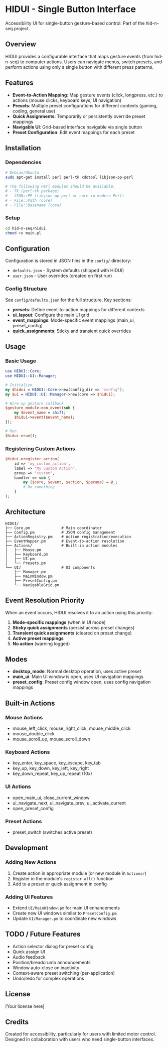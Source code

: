 # HIDUI - Single Button Interface

Accessibility UI for single-button gesture-based control. Part of the hid-n-seq project.

## Overview

HIDUI provides a configurable interface that maps gesture events (from hid-n-seq) to computer actions. Users can navigate menus, switch presets, and perform actions using only a single button with different press patterns.

## Features

- **Event-to-Action Mapping**: Map gesture events (click, longpress, etc.) to actions (mouse clicks, keyboard keys, UI navigation)
- **Presets**: Multiple preset configurations for different contexts (gaming, coding, general use)
- **Quick Assignments**: Temporarily or persistently override preset mappings
- **Navigable UI**: Grid-based interface navigable via single button
- **Preset Configuration**: Edit event mappings for each preset

## Installation

### Dependencies

```bash
# Debian/Ubuntu
sudo apt-get install perl perl-tk xdotool libjson-pp-perl

# The following Perl modules should be available:
# - Tk (perl-tk package)
# - JSON::PP (libjson-pp-perl or core in modern Perl)
# - File::Path (core)
# - File::Basename (core)
```

### Setup

```bash
cd hid-n-seq/hidui
chmod +x main.pl
```

## Configuration

Configuration is stored in JSON files in the `config/` directory:

- `defaults.json` - System defaults (shipped with HIDUI)
- `user.json` - User overrides (created on first run)

### Config Structure

See `config/defaults.json` for the full structure. Key sections:

- **presets**: Define event-to-action mappings for different contexts
- **ui_layout**: Configure the main UI grid
- **event_mappings**: Mode-specific event mappings (main_ui, preset_config)
- **quick_assignments**: Sticky and transient quick overrides

## Usage

### Basic Usage

```perl
use HIDUI::Core;
use HIDUI::UI::Manager;

# Initialize
my $hidui = HIDUI::Core->new(config_dir => 'config');
my $ui = HIDUI::UI::Manager->new(core => $hidui);

# Wire up gesture callback
$gesture_module->on_event(sub {
    my $event_name = shift;
    $hidui->event($event_name);
});

# Run
$hidui->run();
```

### Registering Custom Actions

```perl
$hidui->register_action(
    id => 'my_custom_action',
    label => 'My Custom Action',
    group => 'custom',
    handler => sub {
        my ($core, $event, $action, $params) = @_;
        # Do something
    }
);
```

## Architecture

```
HIDUI/
├── Core.pm              # Main coordinator
├── Config.pm            # JSON config management
├── ActionRegistry.pm    # Action registration/execution
├── EventMapper.pm       # Event-to-action resolution
├── Actions/             # Built-in action modules
│   ├── Mouse.pm
│   ├── Keyboard.pm
│   ├── UI.pm
│   └── Presets.pm
└── UI/                  # UI components
    ├── Manager.pm
    ├── MainWindow.pm
    ├── PresetConfig.pm
    └── NavigableGrid.pm
```

## Event Resolution Priority

When an event occurs, HIDUI resolves it to an action using this priority:

1. **Mode-specific mappings** (when in UI mode)
2. **Sticky quick assignments** (persist across preset changes)
3. **Transient quick assignments** (cleared on preset change)
4. **Active preset mappings**
5. **No action** (warning logged)

## Modes

- **desktop_mode**: Normal desktop operation, uses active preset
- **main_ui**: Main UI window is open, uses UI navigation mappings
- **preset_config**: Preset config window open, uses config navigation mappings

## Built-in Actions

### Mouse Actions
- mouse_left_click, mouse_right_click, mouse_middle_click
- mouse_double_click
- mouse_scroll_up, mouse_scroll_down

### Keyboard Actions
- key_enter, key_space, key_escape, key_tab
- key_up, key_down, key_left, key_right
- key_down_repeat, key_up_repeat (10x)

### UI Actions
- open_main_ui, close_current_window
- ui_navigate_next, ui_navigate_prev, ui_activate_current
- open_preset_config

### Preset Actions
- preset_switch (switches active preset)

## Development

### Adding New Actions

1. Create action in appropriate module (or new module in `Actions/`)
2. Register in the module's `register_all()` function
3. Add to a preset or quick assignment in config

### Adding UI Features

- Extend `UI/MainWindow.pm` for main UI enhancements
- Create new UI windows similar to `PresetConfig.pm`
- Update `UI/Manager.pm` to coordinate new windows

## TODO / Future Features

- Action selector dialog for preset config
- Quick assign UI
- Audio feedback
- Position/breadcrumb announcements
- Window auto-close on inactivity
- Context-aware preset switching (per-application)
- Undo/redo for complex operations

## License

[Your license here]

## Credits

Created for accessibility, particularly for users with limited motor control. Designed in collaboration with users who need single-button interfaces.
